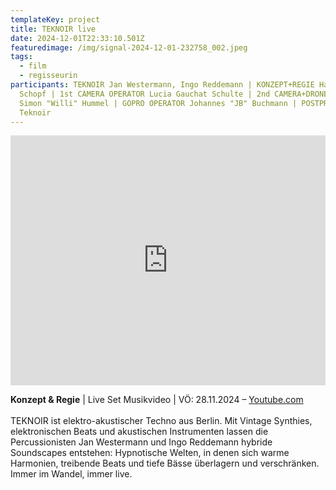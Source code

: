 ```yaml
---
templateKey: project
title: TEKNOIR live
date: 2024-12-01T22:33:10.501Z
featuredimage: /img/signal-2024-12-01-232758_002.jpeg
tags:
  - film
  - regisseurin
participants: TEKNOIR Jan Westermann, Ingo Reddemann | KONZEPT+REGIE Hannah
  Schopf | 1st CAMERA OPERATOR Lucia Gauchat Schulte | 2nd CAMERA+DRONE OPERATOR
  Simon "Willi" Hummel | GOPRO OPERATOR Johannes "JB" Buchmann | POSTPRODUKTION
  Teknoir
---
```

<iframe width="100%" height="400" src="https://www.youtube.com/embed/4pw9eg468YA" title="Techno Live Set I Drums &amp; Synth I TEKNOIR Live From Berlin 2024" frameborder="0" allow="accelerometer; autoplay; clipboard-write; encrypted-media; gyroscope; picture-in-picture; web-share" referrerpolicy="strict-origin-when-cross-origin" allowfullscreen></iframe>

**Konzept & Regie** | Live Set Musikvideo | VÖ: 28.11.2024 – [Youtube.com](https://www.youtube.com/watch?v=4pw9eg468YA&ab_channel=TEKNOIR)\
\
TEKNOIR ist elektro-akustischer Techno aus Berlin. Mit Vintage Synthies, elektronischen Beats und akustischen Instrumenten lassen die Percussionisten Jan Westermann und Ingo Reddemann hybride Soundscapes entstehen: Hypnotische Welten, in denen sich warme Harmonien, treibende Beats und tiefe Bässe überlagern und verschränken. Immer im Wandel, immer live.